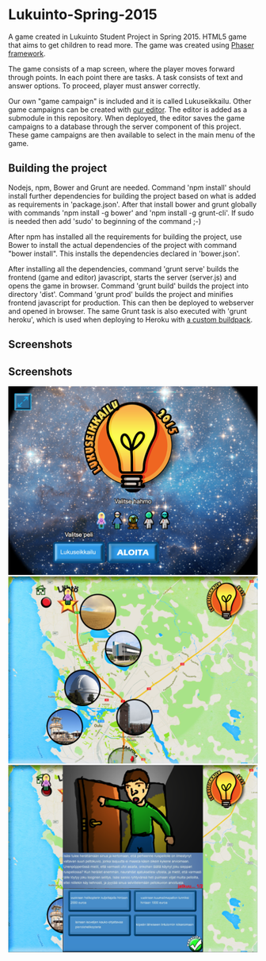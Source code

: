 # Lukuinto-Spring-2015
A game created in Lukuinto Student Project in Spring 2015. HTML5 game that aims to get children to read more. The game was created using [Phaser framework](http://phaser.io).

The game consists of a map screen, where the player moves forward through points. In each point there are tasks. A task consists of text and answer options. To proceed, player must answer correctly.

Our own "game campaign" is included and it is called Lukuseikkailu. Other game campaigns can be created with [our editor](https://github.com/Juholei/Lukuinto-Spring-2015-editor). The editor is added as a submodule in this repository. When deployed, the editor saves the game campaigns to a database through the server component of this project. These game campaigns are then available to select in the main menu of the game.


## Building the project

Nodejs, npm, Bower and Grunt are needed. Command 'npm install' should install further dependencies for building the project based on what is added as requirements in 'package.json'. After that install bower and grunt globally with commands 'npm install -g bower' and 'npm install -g grunt-cli'. If sudo is needed then add 'sudo' to beginning of the command ;-)

After npm has installed all the requirements for building the project, use Bower to install the actual dependencies of the project with command "bower install". This installs the dependencies declared in 'bower.json'.

After installing all the dependencies, command 'grunt serve' builds the frontend (game and editor) javascript, starts the server (server.js) and opens the game in browser. Command 'grunt build' builds the project into directory 'dist'.  Command 'grunt prod' builds the project and minifies frontend javascript for production. This can then be deployed to webserver and opened in browser. The same Grunt task is also executed with 'grunt heroku', which is used when deploying to Heroku with [a custom buildpack](https://github.com/mbuchetics/heroku-buildpack-nodejs-grunt).

## Screenshots

## Screenshots
![Screenshot 1](screenshots/screenshot_1.png "Screenshot 1")
![Screenshot 2](screenshots/screenshot_2.png "Screenshot 2")
![Screenshot 3](screenshots/screenshot_3.png "Screenshot 3")
